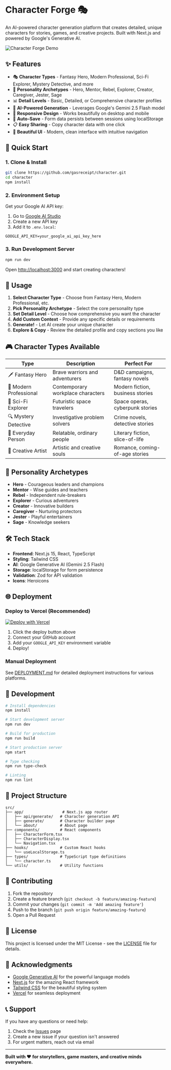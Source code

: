# Character Forge 🎭

An AI-powered character generation platform that creates detailed, unique characters for stories, games, and creative projects. Built with Next.js and powered by Google's Generative AI.

![Character Forge Demo](https://via.placeholder.com/800x400/9333ea/ffffff?text=Character+Forge+Demo)

## ✨ Features

- 🎭 **Character Types** - Fantasy Hero, Modern Professional, Sci-Fi Explorer, Mystery Detective, and more
- 🧠 **Personality Archetypes** - Hero, Mentor, Rebel, Explorer, Creator, Caregiver, Jester, Sage
- 📊 **Detail Levels** - Basic, Detailed, or Comprehensive character profiles
- 🤖 **AI-Powered Generation** - Leverages Google's Gemini 2.5 Flash model
- 📱 **Responsive Design** - Works beautifully on desktop and mobile
- 💾 **Auto-Save** - Form data persists between sessions using localStorage
- 📋 **Easy Sharing** - Copy character data with one click
- 🎨 **Beautiful UI** - Modern, clean interface with intuitive navigation

## 🚀 Quick Start

### 1. Clone & Install

```bash
git clone https://github.com/gasreceipt/character.git
cd character
npm install
```

### 2. Environment Setup

Get your Google AI API key:
1. Go to [Google AI Studio](https://aistudio.google.com/)
2. Create a new API key
3. Add it to `.env.local`:

```env
GOOGLE_API_KEY=your_google_ai_api_key_here
```

### 3. Run Development Server

```bash
npm run dev
```

Open [http://localhost:3000](http://localhost:3000) and start creating characters!

## 📖 Usage

1. **Select Character Type** - Choose from Fantasy Hero, Modern Professional, etc.
2. **Pick Personality Archetype** - Select the core personality type
3. **Set Detail Level** - Choose how comprehensive you want the character
4. **Add Custom Context** - Provide any specific details or requirements
5. **Generate!** - Let AI create your unique character
6. **Explore & Copy** - Review the detailed profile and copy sections you like

## 🎮 Character Types Available

| Type | Description | Perfect For |
|------|-------------|-------------|
| 🗡️ Fantasy Hero | Brave warriors and adventurers | D&D campaigns, fantasy novels |
| 💼 Modern Professional | Contemporary workplace characters | Modern fiction, business stories |
| 🚀 Sci-Fi Explorer | Futuristic space travelers | Space operas, cyberpunk stories |
| 🔍 Mystery Detective | Investigative problem solvers | Crime novels, detective stories |
| 👤 Everyday Person | Relatable, ordinary people | Literary fiction, slice-of-life |
| 🎨 Creative Artist | Artistic and creative souls | Romance, coming-of-age stories |

## 🧠 Personality Archetypes

- **Hero** - Courageous leaders and champions
- **Mentor** - Wise guides and teachers
- **Rebel** - Independent rule-breakers
- **Explorer** - Curious adventurers
- **Creator** - Innovative builders
- **Caregiver** - Nurturing protectors
- **Jester** - Playful entertainers
- **Sage** - Knowledge seekers

## 🛠️ Tech Stack

- **Frontend**: Next.js 15, React, TypeScript
- **Styling**: Tailwind CSS
- **AI**: Google Generative AI (Gemini 2.5 Flash)
- **Storage**: localStorage for form persistence
- **Validation**: Zod for API validation
- **Icons**: Heroicons

## 🌐 Deployment

### Deploy to Vercel (Recommended)

[![Deploy with Vercel](https://vercel.com/button)](https://vercel.com/new/clone?repository-url=https://github.com/gasreceipt/character)

1. Click the deploy button above
2. Connect your GitHub account
3. Add your `GOOGLE_API_KEY` environment variable
4. Deploy!

### Manual Deployment

See [DEPLOYMENT.md](./DEPLOYMENT.md) for detailed deployment instructions for various platforms.

## 🔧 Development

```bash
# Install dependencies
npm install

# Start development server
npm run dev

# Build for production
npm run build

# Start production server
npm start

# Type checking
npm run type-check

# Linting
npm run lint
```

## 📁 Project Structure

```
src/
├── app/                 # Next.js app router
│   ├── api/generate/   # Character generation API
│   ├── generate/       # Character builder page
│   └── about/          # About page
├── components/         # React components
│   ├── CharacterForm.tsx
│   ├── CharacterDisplay.tsx
│   └── Navigation.tsx
├── hooks/              # Custom React hooks
│   └── useLocalStorage.ts
├── types/              # TypeScript type definitions
│   └── character.ts
└── utils/              # Utility functions
```

## 🤝 Contributing

1. Fork the repository
2. Create a feature branch (`git checkout -b feature/amazing-feature`)
3. Commit your changes (`git commit -m 'Add amazing feature'`)
4. Push to the branch (`git push origin feature/amazing-feature`)
5. Open a Pull Request

## 📝 License

This project is licensed under the MIT License - see the [LICENSE](LICENSE) file for details.

## 🙏 Acknowledgments

- [Google Generative AI](https://ai.google.dev/) for the powerful language models
- [Next.js](https://nextjs.org/) for the amazing React framework
- [Tailwind CSS](https://tailwindcss.com/) for the beautiful styling system
- [Vercel](https://vercel.com/) for seamless deployment

## 📞 Support

If you have any questions or need help:

1. Check the [Issues](https://github.com/gasreceipt/character/issues) page
2. Create a new issue if your question isn't answered
3. For urgent matters, reach out via email

---

**Built with ❤️ for storytellers, game masters, and creative minds everywhere.**